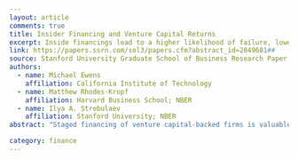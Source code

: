 ```yaml
---
layout: article
comments: true
title: Insider Financing and Venture Capital Returns
excerpt: Inside financings lead to a higher likelihood of failure, lower probability of IPOs, and lower cash on cash multiples than rounds with new (outside) investors.
link: https://papers.ssrn.com/sol3/papers.cfm?abstract_id=2849681##
source: Stanford University Graduate School of Business Research Paper No. 16-45 
authors:
  - name: Michael Ewens
    affiliation: California Institute of Technology
  - name: Matthew Rhodes-Kropf
    affiliation: Harvard Business School; NBER
  - name: Ilya A. Strebulaev
    affiliation: Stanford University; NBER
abstract: "Staged financing of venture capital-backed firms is valuable to both investors and entrepreneurs, but comes with a potential cost: hold-up. With asymmetric information and strong control rights, financial intermediaries may earn rents on their inside knowledge. We find that environments where insiders have the significant potential to hold-up the entrepreneur -- financings where only previous investors participate -- have predictable outcomes and returns. However, in contrast to predictions from the theory of hold-up, we show that these inside financings lead to a higher likelihood of failure, lower probability of IPOs, and lower cash on cash multiples than rounds with new (outside) investors. Inside financings also appear to be negative NPV, suggesting that investors make inefficient continuation decisions. We propose a novel alternative and show how the findings are consistent with a manifestation of an agency problem driven by changing opportunity costs over the VC fund life-cycle."

category: finance
---
```

